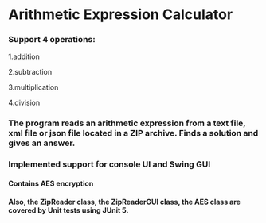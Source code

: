 # Arithmetic Expression Calculator

### Support 4 operations:
1.addition

2.subtraction

3.multiplication

4.division

### The program reads an arithmetic expression from a text file, xml file or json file located in a ZIP archive. Finds a solution and gives an answer.

### Implemented support for console UI and Swing GUI

#### Contains AES encryption

#### Also, the ZipReader class, the ZipReaderGUI class, the AES class are covered by Unit tests using JUnit 5.
